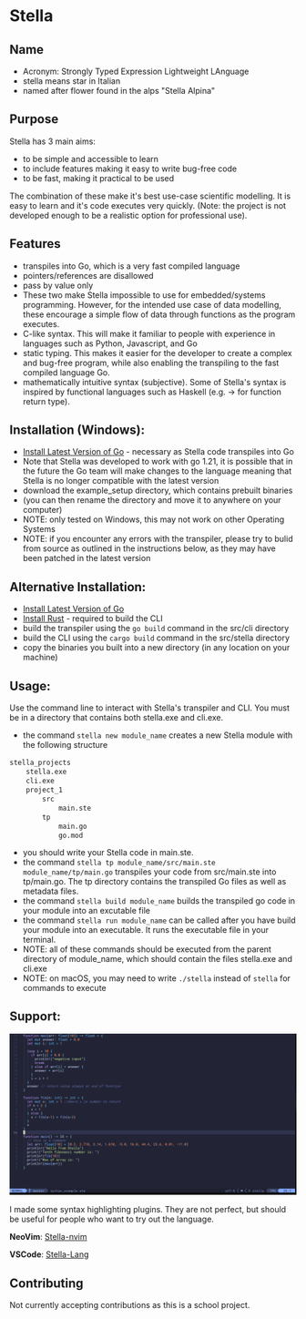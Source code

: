 # Stella

## Name

- Acronym: Strongly Typed Expression Lightweight LAnguage
- stella means star in Italian
- named after flower found in the alps "Stella Alpina"

## Purpose

Stella has 3 main aims:

- to be simple and accessible to learn
- to include features making it easy to write bug-free code
- to be fast, making it practical to be used

The combination of these make it's best use-case scientific modelling. It is easy to learn and it's code executes very quickly. (Note: the project is not developed enough to be a realistic option for professional use).

## Features

- transpiles into Go, which is a very fast compiled language
- pointers/references are disallowed
- pass by value only
- These two make Stella impossible to use for embedded/systems programming. However, for the intended use case of data modelling, these encourage a simple flow of data through functions as the program executes.
- C-like syntax. This will make it familiar to people with experience in languages such as Python, Javascript, and Go
- static typing. This makes it easier for the developer to create a complex and bug-free program, while also enabling the transpiling to the fast compiled language Go.
- mathematically intuitive syntax (subjective). Some of Stella's syntax is inspired by functional languages such as Haskell (e.g. -> for function return type).

## Installation (Windows):

- [Install Latest Version of Go](https://go.dev/doc/install) - necessary as Stella code transpiles into Go
- Note that Stella was developed to work with go 1.21, it is possible that in the future the Go team will make changes to the language meaning that Stella is no longer compatible with the latest version
- download the example_setup directory, which contains prebuilt binaries
- (you can then rename the directory and move it to anywhere on your computer)
- NOTE: only tested on Windows, this may not work on other Operating Systems
- NOTE: if you encounter any errors with the transpiler, please try to bulid from source as outlined in the instructions below, as they may have been patched in the latest version

## Alternative Installation:

- [Install Latest Version of Go](https://go.dev/doc/install)
- [Install Rust](https://www.rust-lang.org/tools/install) - required to build the CLI
- build the transpiler using the `go build` command in the src/cli directory
- build the CLI using the `cargo build` command in the src/stella directory
- copy the binaries you built into a new directory (in any location on your machine)

## Usage:

Use the command line to interact with Stella's transpiler and CLI. You must be in a directory that contains both stella.exe and cli.exe.

- the command `stella new module_name` creates a new Stella module with the following structure

```
stella_projects
    stella.exe
    cli.exe
    project_1
        src
            main.ste
        tp
            main.go
            go.mod

```

- you should write your Stella code in main.ste.
- the command `stella tp module_name/src/main.ste module_name/tp/main.go` transpiles your code from src/main.ste into tp/main.go. The tp directory contains the transpiled Go files as well as metadata files.
- the command `stella build module_name` builds the transpiled go code in your module into an excutable file
- the command `stella run module_name` can be called after you have build your module into an executable. It runs the executable file in your terminal.
- NOTE: all of these commands should be executed from the parent directory of module_name, which should contain the files stella.exe and cli.exe
- NOTE: on macOS, you may need to write `./stella` instead of `stella` for commands to execute

## Support:

![demo](demo.PNG)

I made some syntax highlighting plugins. They are not perfect, but should be useful for people who want to try out the language.

**NeoVim**: [Stella-nvim](https://github.com/all-c-a-p-s/Stella-nvim)

**VSCode**: [Stella-Lang](https://marketplace.visualstudio.com/items?itemName=StellaLang.stella-lang)

## Contributing

Not currently accepting contributions as this is a school project.

